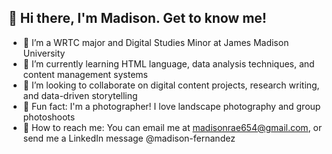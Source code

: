 ## 👋 Hi there, I'm Madison. Get to know me!
- 🔭 I’m a WRTC major and Digital Studies Minor at James Madison University
- 🌱 I’m currently learning HTML language, data analysis techniques, and content management systems
- 🤝 I’m looking to collaborate on digital content projects, research writing, and data-driven storytelling
- 📸 Fun fact: I'm a photographer! I love landscape photography and group photoshoots
- 📩 How to reach me: You can email me at madisonrae654@gmail.com, or send me a LinkedIn message @madison-fernandez


